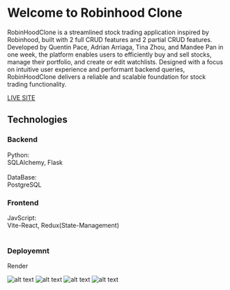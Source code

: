 # Welcome to Robinhood Clone

RobinHoodClone is a streamlined stock trading application inspired by Robinhood, built with 2 full CRUD features and 2 partial CRUD features.
Developed by Quentin Pace, Adrian Arriaga, Tina Zhou, and Mandee Pan in one week, the platform enables users to efficiently buy and sell stocks, manage their portfolio, and create or edit watchlists.
Designed with a focus on intuitive user experience and performant backend queries, RobinHoodClone delivers a reliable and scalable foundation for stock trading functionality.

[LIVE SITE](https://last-mile.onrender.com/login)

## Technologies

### Backend
Python: <br>
SQLAlchemy, Flask <br><br>
DataBase: <br>
PostgreSQL
### Frontend
JavScript: <br>
Vite-React, Redux(State-Management)<br><br>
### Deployemnt
Render

![alt text](/readme-assets/Landing-Page.jpg)
![alt text](/readme-assets/Unassigned.jpg)
![alt text](/readme-assets/Form.JPG)
![alt text](/readme-assets/Details.JPG)

